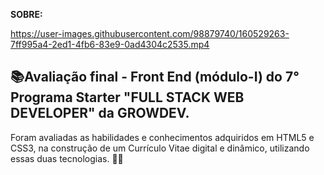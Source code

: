

**SOBRE:**

https://user-images.githubusercontent.com/98879740/160529263-7ff995a4-2ed1-4fb6-83e9-0ad4304c2535.mp4



📚Avaliação final - Front End (módulo-I) do  **7° Programa Starter "FULL STACK WEB DEVELOPER" da GROWDEV.**  
---
Foram avaliadas as habilidades e conhecimentos adquiridos em HTML5 e CSS3, na construção de um Currículo Vitae digital e dinâmico, utilizando essas duas tecnologias. 🚀🎯
